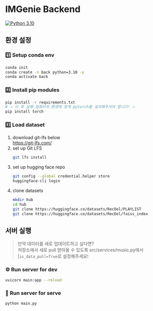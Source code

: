 # IMGenie Backend

[![Python 3.10](https://img.shields.io/badge/python-3.10-blue.svg)](https://www.python.org/downloads/release/python-3100/)

## 환경 설정

### 1️⃣ Setup conda env

```bash
conda init
conda create -n back python=3.10 -y
conda activate back
```

### 2️⃣ Install pip modules

```bash
pip install -r requirements.txt
# ⭐️ 이 후 실행 컴퓨터의 환경에 맞게 pytorch를 설치해주셔야 합니다! ⭐️
pip install torch
```

### 3️⃣ Load dataset

1. download git-lfs below  
   https://git-lfs.com/
2. set up Git LFS
   ```bash
   git lfs install
   ```
3. set up hugging face repo
   ```bash
   git config --global credential.helper store
   huggingface-cli login
   ```
4. clone datasets
   ```bash
   mkdir hub
   cd hub
   git clone https://huggingface.co/datasets/RecDol/PLAYLIST
   git clone https://huggingface.co/datasets/RecDol/faiss_index
   ```

## 서버 실행

> 만약 데이터를 새로 업데이트하고 싶다면?  
> 저장소에서 새로 pull 받아올 수 있도록 src/services/music.py에서 |`is_data_pull=True`로 설정해주세요!

### ⚙️ Run server for dev

```bash
uvicorn main:app --reload
```

### 🚀 Run server for serve

```bash
python main.py
```
